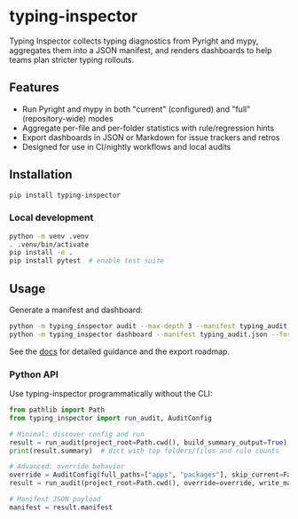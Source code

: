 # typing-inspector

Typing Inspector collects typing diagnostics from Pyright and mypy, aggregates them into a JSON
manifest, and renders dashboards to help teams plan stricter typing rollouts.

## Features

- Run Pyright and mypy in both "current" (configured) and "full" (repository-wide) modes
- Aggregate per-file and per-folder statistics with rule/regression hints
- Export dashboards in JSON or Markdown for issue trackers and retros
- Designed for use in CI/nightly workflows and local audits

## Installation

```bash
pip install typing-inspector
```

### Local development

```bash
python -m venv .venv
. .venv/bin/activate
pip install -e .
pip install pytest  # enable test suite
```

## Usage

Generate a manifest and dashboard:

```bash
python -m typing_inspector audit --max-depth 3 --manifest typing_audit.json
python -m typing_inspector dashboard --manifest typing_audit.json --format markdown --output dashboard.md
```

See the [docs](docs/typing_inspector.md) for detailed guidance and the export roadmap.

### Python API

Use typing-inspector programmatically without the CLI:

```python
from pathlib import Path
from typing_inspector import run_audit, AuditConfig

# Minimal: discover config and run
result = run_audit(project_root=Path.cwd(), build_summary_output=True)
print(result.summary)  # dict with top folders/files and rule counts

# Advanced: override behavior
override = AuditConfig(full_paths=["apps", "packages"], skip_current=False, skip_full=False, max_depth=3)
result = run_audit(project_root=Path.cwd(), override=override, write_manifest_to=Path("typing_audit_manifest.json"))

# Manifest JSON payload
manifest = result.manifest
```
